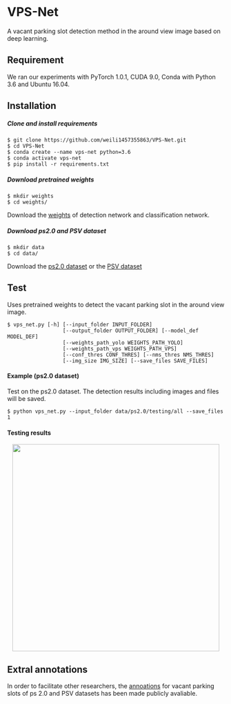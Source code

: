 # VPS-Net
A vacant parking slot detection method in the around view image based on deep learning.

## Requirement
We ran our experiments with PyTorch 1.0.1, CUDA 9.0, Conda with Python 3.6 and Ubuntu 16.04.
## Installation
##### Clone and install requirements
    $ git clone https://github.com/weili1457355863/VPS-Net.git
    $ cd VPS-Net
    $ conda create --name vps-net python=3.6
    $ conda activate vps-net
    $ pip install -r requirements.txt

##### Download pretrained weights
    $ mkdir weights
    $ cd weights/
Download the [weights](https://drive.google.com/file/d/1mkrQ5ehgZY5iOM3HnXR5hPBw1kjXXo6a/view?usp=sharing) of detection network and classification network.

##### Download ps2.0 and PSV dataset
    $ mkdir data
    $ cd data/
Download the [ps2.0 dataset](https://cslinzhang.github.io/deepps/) or the [PSV dataset](http://cs1.tongji.edu.cn/tiev/resourse/) 

## Test
Uses pretrained weights to detect the vacant parking slot in the around view image.
 
```
$ vps_net.py [-h] [--input_folder INPUT_FOLDER]
                  [--output_folder OUTPUT_FOLDER] [--model_def MODEL_DEF]
                  [--weights_path_yolo WEIGHTS_PATH_YOLO]
                  [--weights_path_vps WEIGHTS_PATH_VPS]
                  [--conf_thres CONF_THRES] [--nms_thres NMS_THRES]
                  [--img_size IMG_SIZE] [--save_files SAVE_FILES]

```

#### Example (ps2.0 dataset)
Test on the ps2.0 dataset. The detection results including images and files will be saved.
```
$ python vps_net.py --input_folder data/ps2.0/testing/all --save_files 1
```

#### Testing results
<p align="center"><img src="assets/results.png" width="480"\></p>

## Extral annotations
In order to facilitate other researchers, the [annoations](https://drive.google.com/file/d/17fU2o-Auh9JHvT5x0K9inExC8BoGf787/view?usp=sharing) for vacant parking slots of ps 2.0 and PSV datasets has been 
made publicly avaliable.
